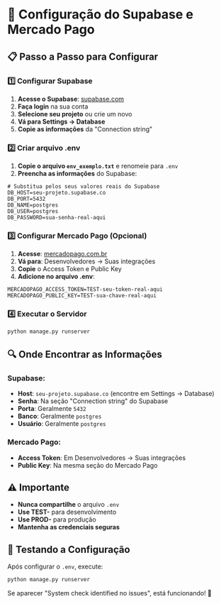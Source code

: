 # 🔧 Configuração do Supabase e Mercado Pago

## 📋 Passo a Passo para Configurar

### 1️⃣ **Configurar Supabase**

1. **Acesse o Supabase**: [supabase.com](https://supabase.com)
2. **Faça login** na sua conta
3. **Selecione seu projeto** ou crie um novo
4. **Vá para Settings → Database**
5. **Copie as informações** da "Connection string"

### 2️⃣ **Criar arquivo .env**

1. **Copie o arquivo `env_exemplo.txt`** e renomeie para `.env`
2. **Preencha as informações** do Supabase:

```env
# Substitua pelos seus valores reais do Supabase
DB_HOST=seu-projeto.supabase.co
DB_PORT=5432
DB_NAME=postgres
DB_USER=postgres
DB_PASSWORD=sua-senha-real-aqui
```

### 3️⃣ **Configurar Mercado Pago (Opcional)**

1. **Acesse**: [mercadopago.com.br](https://mercadopago.com.br)
2. **Vá para**: Desenvolvedores → Suas integrações
3. **Copie** o Access Token e Public Key
4. **Adicione no arquivo .env**:

```env
MERCADOPAGO_ACCESS_TOKEN=TEST-seu-token-real-aqui
MERCADOPAGO_PUBLIC_KEY=TEST-sua-chave-real-aqui
```

### 4️⃣ **Executar o Servidor**

```bash
python manage.py runserver
```

## 🔍 **Onde Encontrar as Informações**

### **Supabase:**
- **Host**: `seu-projeto.supabase.co` (encontre em Settings → Database)
- **Senha**: Na seção "Connection string" do Supabase
- **Porta**: Geralmente `5432`
- **Banco**: Geralmente `postgres`
- **Usuário**: Geralmente `postgres`

### **Mercado Pago:**
- **Access Token**: Em Desenvolvedores → Suas integrações
- **Public Key**: Na mesma seção do Mercado Pago

## ⚠️ **Importante**

- **Nunca compartilhe** o arquivo `.env`
- **Use TEST-** para desenvolvimento
- **Use PROD-** para produção
- **Mantenha as credenciais seguras**

## 🚀 **Testando a Configuração**

Após configurar o `.env`, execute:

```bash
python manage.py runserver
```

Se aparecer "System check identified no issues", está funcionando! 🎉
